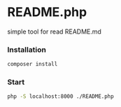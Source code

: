# README.php
simple tool for read README.md

### Installation
```sh
composer install
```

### Start
```sh
php -S localhost:8000 ./README.php
```
